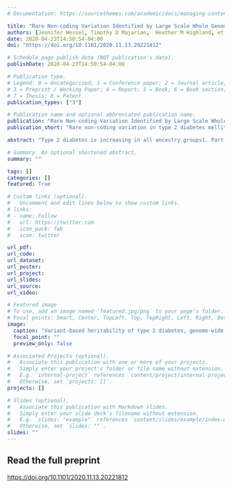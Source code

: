 ```yaml
---
# Documentation: https://sourcethemes.com/academic/docs/managing-content/

title: "Rare Non-coding Variation Identified by Large Scale Whole Genome Sequencing Reveals Unexplained Heritability of Type 2 Diabetes"
authors: [Jennifer Wessel, Timothy D Majarian,  Heather M Highland, et al.]
date: 2020-04-23T14:50:54-04:00
doi: "https://doi.org/10.1101/2020.11.13.20221812"

# Schedule page publish date (NOT publication's date).
publishDate: 2020-04-23T14:50:54-04:00

# Publication type.
# Legend: 0 = Uncategorized; 1 = Conference paper; 2 = Journal article;
# 3 = Preprint / Working Paper; 4 = Report; 5 = Book; 6 = Book section;
# 7 = Thesis; 8 = Patent
publication_types: ["3"]

# Publication name and optional abbreviated publication name.
publication: "Rare Non-coding Variation Identified by Large Scale Whole Genome Sequencing Reveals Unexplained Heritability of Type 2 Diabetes"
publication_short: "Rare non-coding variation in type 2 diabetes mellitus"

abstract: "Type 2 diabetes is increasing in all ancestry groups1. Part of its genetic basis may reside among the rare (minor allele frequency <0.1%) variants that make up the vast majority of human genetic variation2. We analyzed high-coverage (mean depth 38.2x) whole genome sequencing from 9,639 individuals with T2D and 34,994 controls in the NHLBI’s Trans-Omics for Precision Medicine (TOPMed) program2 to show that rare, non-coding variants that are poorly captured by genotyping arrays or imputation panels contribute h2=53% (P=4.2×10−5) to the genetic component of risk in the largest (European) ancestry subset. We coupled sequence variation with islet epigenomic signatures3 to annotate and group rare variants with respect to gene expression4, chromatin state5 and three-dimensional chromatin architecture6, and show that pancreatic islet regulatory elements contribute to T2D genetic risk (h2=8%, P=2.4×10−3). We used islet annotation to create a non-coding framework for rare variant aggregation testing. This approach identified five loci containing rare alleles in islet regulatory elements that suggest novel biological mechanisms readily linked to hypotheses about variant-to-function. Large scale whole genome sequence analysis reveals the substantial contribution of rare, non-coding variation to the genetic architecture of T2D and highlights the value of tissue-specific regulatory annotation for variant-to-function discovery."

# Summary. An optional shortened abstract.
summary: ""

tags: []
categories: []
featured: True

# Custom links (optional).
#   Uncomment and edit lines below to show custom links.
# links:
# - name: Follow
#   url: https://twitter.com
#   icon_pack: fab
#   icon: twitter

url_pdf:
url_code:
url_dataset:
url_poster:
url_project:
url_slides:
url_source: 
url_video:

# Featured image
# To use, add an image named `featured.jpg/png` to your page's folder. 
# Focal points: Smart, Center, TopLeft, Top, TopRight, Left, Right, BottomLeft, Bottom, BottomRight.
image:
  caption: "Variant-based heritability of type 2 diabetes, genome-wide and within isletspecific regulatory regions"
  focal_point: ""
  preview_only: false

# Associated Projects (optional).
#   Associate this publication with one or more of your projects.
#   Simply enter your project's folder or file name without extension.
#   E.g. `internal-project` references `content/project/internal-project/index.md`.
#   Otherwise, set `projects: []`.
projects: []

# Slides (optional).
#   Associate this publication with Markdown slides.
#   Simply enter your slide deck's filename without extension.
#   E.g. `slides: "example"` references `content/slides/example/index.md`.
#   Otherwise, set `slides: ""`.
slides: ""
---
```


## Read the full preprint
https://doi.org/10.1101/2020.11.13.20221812
